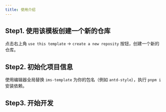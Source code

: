 ```yaml
---
title: 使用介绍
---
```


## Step1. 使用该模板创建一个新的仓库

点击右上角 `use this template` -> `create a new reposity` 按钮，创建一个新的仓库。

## Step2. 初始化项目信息

使用编辑器全局替换 `ims-template` 为你的包名（例如 `antd-style`），执行 `pnpm i` 安装依赖。

## Step3. 开始开发
